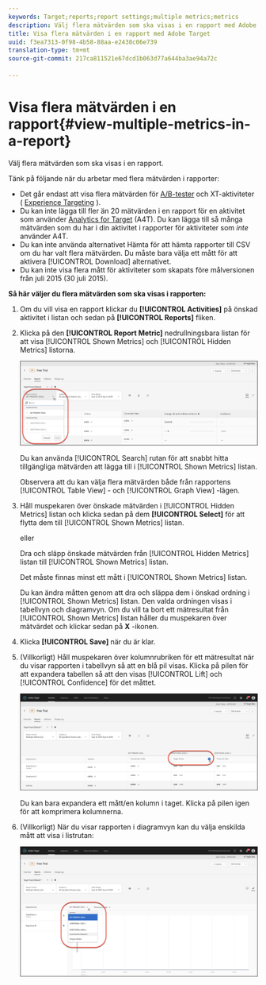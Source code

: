 ```yaml
---
keywords: Target;reports;report settings;multiple metrics;metrics
description: Välj flera mätvärden som ska visas i en rapport med Adobe Target.
title: Visa flera mätvärden i en rapport med Adobe Target
uuid: f3ea7313-0f98-4b58-88aa-e2438c06e739
translation-type: tm+mt
source-git-commit: 217ca811521e67dcd1b063d77a644ba3ae94a72c

---
```



# Visa flera mätvärden i en rapport{#view-multiple-metrics-in-a-report}

Välj flera mätvärden som ska visas i en rapport.

Tänk på följande när du arbetar med flera mätvärden i rapporter:

* Det går endast att visa flera mätvärden för [A/B-tester](/help/c-activities/t-test-ab/test-ab.md) och XT-aktiviteter ( [Experience Targeting](/help/c-activities/t-experience-target/experience-target.md) ).
* Du kan inte lägga till fler än 20 mätvärden i en rapport för en aktivitet som använder [Analytics for Target](/help/c-integrating-target-with-mac/a4t/a4t.md) (A4T). Du kan lägga till så många mätvärden som du har i din aktivitet i rapporter för aktiviteter som *inte* använder A4T.
* Du kan inte använda alternativet [](/help/c-reports/downloading-data-in-csv-file.md) Hämta för att hämta rapporter till CSV om du har valt flera mätvärden. Du måste bara välja ett mått för att aktivera [!UICONTROL Download] alternativet.
* Du kan inte visa flera mått för aktiviteter som skapats före målversionen från juli 2015 (30 juli 2015).

**Så här väljer du flera mätvärden som ska visas i rapporten:**

1. Om du vill visa en rapport klickar du **[!UICONTROL Activities]** på önskad aktivitet i listan och sedan på **[!UICONTROL Reports]** fliken.
1. Klicka på den **[!UICONTROL Report Metric]** nedrullningsbara listan för att visa [!UICONTROL Shown Metrics] och [!UICONTROL Hidden Metrics] listorna.

   ![](assets/multiple_metrics.png)

   Du kan använda [!UICONTROL Search] rutan för att snabbt hitta tillgängliga mätvärden att lägga till i [!UICONTROL Shown Metrics] listan.

   Observera att du kan välja flera mätvärden både från rapportens [!UICONTROL Table View] - och [!UICONTROL Graph View] -lägen.

1. Håll muspekaren över önskade mätvärden i [!UICONTROL Hidden Metrics] listan och klicka sedan på dem **[!UICONTROL Select]** för att flytta dem till [!UICONTROL Shown Metrics] listan.

   eller

   Dra och släpp önskade mätvärden från [!UICONTROL Hidden Metrics] listan till [!UICONTROL Shown Metrics] listan.

   Det måste finnas minst ett mått i [!UICONTROL Shown Metrics] listan.

   Du kan ändra måtten genom att dra och släppa dem i önskad ordning i [!UICONTROL Shown Metrics] listan. Den valda ordningen visas i tabellvyn och diagramvyn. Om du vill ta bort ett mätresultat från [!UICONTROL Shown Metrics] listan håller du muspekaren över mätvärdet och klickar sedan på **X** -ikonen.

1. Klicka **[!UICONTROL Save]** när du är klar.
1. (Villkorligt) Håll muspekaren över kolumnrubriken för ett mätresultat när du visar rapporten i tabellvyn så att en blå pil visas. Klicka på pilen för att expandera tabellen så att den visas [!UICONTROL Lift] och [!UICONTROL Confidence] för det måttet.

   ![](assets/multiple_metrics_table.png)

   Du kan bara expandera ett mått/en kolumn i taget. Klicka på pilen igen för att komprimera kolumnerna.

1. (Villkorligt) När du visar rapporten i diagramvyn kan du välja enskilda mått att visa i listrutan:

   ![](assets/multiple_metrics_graph.png)

